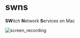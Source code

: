 # swns
**SW**itch **N**etwork **S**ervices on Mac

![screen_recording](https://raw.githubusercontent.com/matoruru/imgs/master/swns/screen-recording.gif)

